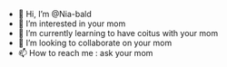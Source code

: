 - 👋 Hi, I’m @Nia-bald
- 👀 I’m interested in your mom
- 🌱 I’m currently learning to have coitus with your mom
- 💞️ I’m looking to collaborate on your mom
- 📫 How to reach me : ask your mom
